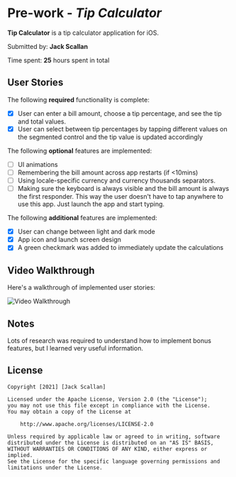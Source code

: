 # Pre-work - *Tip Calculator*

**Tip Calculator** is a tip calculator application for iOS.

Submitted by: **Jack Scallan**

Time spent: **25** hours spent in total

## User Stories

The following **required** functionality is complete:

* [X] User can enter a bill amount, choose a tip percentage, and see the tip and total values.
* [X] User can select between tip percentages by tapping different values on the segmented control and the tip value is updated accordingly

The following **optional** features are implemented:

* [ ] UI animations
* [ ] Remembering the bill amount across app restarts (if <10mins)
* [ ] Using locale-specific currency and currency thousands separators.
* [ ] Making sure the keyboard is always visible and the bill amount is always the first responder. This way the user doesn't have to tap anywhere to use this app. Just launch the app and start typing.

The following **additional** features are implemented:

- [X] User can change between light and dark mode
- [X] App icon and launch screen design
- [X] A green checkmark was added to immediately update the calculations

## Video Walkthrough

Here's a walkthrough of implemented user stories:

<img src='http://g.recordit.co/iddNwWdVEz.gif' title='Video Walkthrough' width='' alt='Video Walkthrough' />

## Notes

Lots of research was required to understand how to implement bonus features, but I learned very useful information.

## License

    Copyright [2021] [Jack Scallan]

    Licensed under the Apache License, Version 2.0 (the "License");
    you may not use this file except in compliance with the License.
    You may obtain a copy of the License at

        http://www.apache.org/licenses/LICENSE-2.0

    Unless required by applicable law or agreed to in writing, software
    distributed under the License is distributed on an "AS IS" BASIS,
    WITHOUT WARRANTIES OR CONDITIONS OF ANY KIND, either express or implied.
    See the License for the specific language governing permissions and
    limitations under the License.
